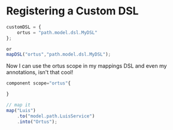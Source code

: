 # Registering a Custom DSL

```javascript
customDSL = {
	ortus = "path.model.dsl.MyDSL"
};

or
mapDSL("ortus","path.model.dsl.MyDSL");

```

Now I can use the ortus scope in my mappings DSL and even my annotations, isn't that cool!

```javascript
component scope="ortus"{

}

// map it
map("Luis")
	.to("model.path.LuisService")
	.into("Ortus");
```
